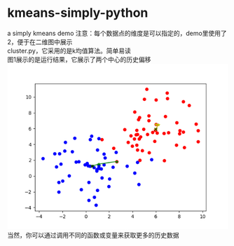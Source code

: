 # kmeans-simply-python
a simply kmeans demo
注意：每个数据点的维度是可以指定的，demo里使用了2，便于在二维图中展示  
cluster.py，它采用的是k均值算法。简单易读  
图1展示的是运行结果，它展示了两个中心的历史偏移  
![Image discription](Figure_1.png)  
当然，你可以通过调用不同的函数或变量来获取更多的历史数据
